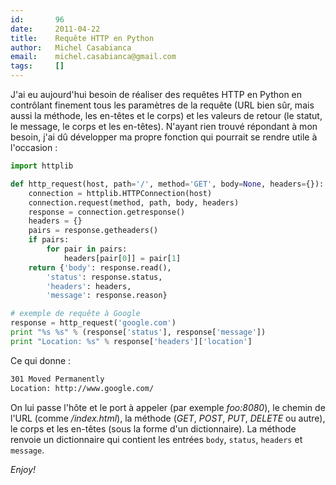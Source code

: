 ```yaml
---
id:       96
date:     2011-04-22
title:    Requête HTTP en Python
author:   Michel Casabianca
email:    michel.casabianca@gmail.com
tags:     []
---
```


J'ai eu aujourd'hui besoin de réaliser des requêtes HTTP en Python en contrôlant finement tous les paramètres de la requête (URL bien sûr, mais aussi la méthode, les en-têtes et le corps) et les valeurs de retour (le statut, le message, le corps et les en-têtes). N'ayant rien trouvé répondant à mon besoin, j'ai dû développer ma propre fonction qui pourrait se rendre utile à l'occasion :

```python
import httplib

def http_request(host, path='/', method='GET', body=None, headers={}):
    connection = httplib.HTTPConnection(host)
    connection.request(method, path, body, headers)
    response = connection.getresponse()
    headers = {}
    pairs = response.getheaders()
    if pairs:
        for pair in pairs:
            headers[pair[0]] = pair[1]
    return {'body': response.read(),
        'status': response.status,
        'headers': headers,
        'message': response.reason}

# exemple de requête à Google
response = http_request('google.com')
print "%s %s" % (response['status'], response['message'])
print "Location: %s" % response['headers']['location']
```

Ce qui donne :

```bash
301 Moved Permanently
Location: http://www.google.com/
```

On lui passe l'hôte et le port à appeler (par exemple *foo:8080*), le chemin de l'URL (comme */index.html*), la méthode (*GET*, *POST*, *PUT*, *DELETE* ou autre), le corps et les en-têtes (sous la forme d'un dictionnaire). La méthode renvoie un dictionnaire qui contient les entrées `body`, `status`, `headers` et `message`.

*Enjoy!*
